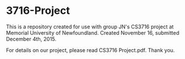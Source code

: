 # 3716-Project

This is a repository created for use with group JN's CS3716 project at Memorial University of Newfoundland. Created November 16, submitted December 4th, 2015.

For details on our project, please read CS3716 Project.pdf. Thank you.